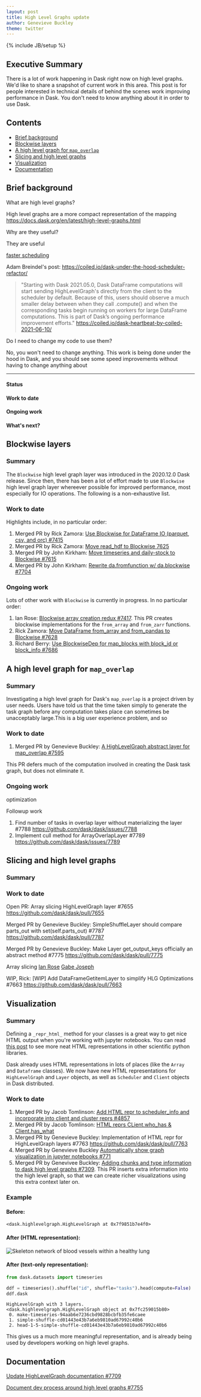 ```yaml
---
layout: post
title: High Level Graphs update
author: Genevieve Buckley
theme: twitter
---
```

{% include JB/setup %}

## Executive Summary

There is a lot of work happening in Dask right now on high level graphs. We'd like to share a snapshot of current work in this area. This post is for people interested in technical details of behind the scenes work improving performance in Dask. You don't need to know anything about it in order to use Dask.

## Contents

* [Brief background](#brief-background)
* [Blockwise layers](#blockwise-layers)
* [A high level graph for `map_overlap`](#a-high-level-graph-for-`map_overlap`)
* [Slicing and high level graphs](#slicing-and-high-level-graphs)
* [Visualization](#visualization)
* [Documentation](#documentation)

## Brief background
What are high level graphs?


High level graphs are a more compact representation of the mapping
https://docs.dask.org/en/latest/high-level-graphs.html

Why are they useful?

They are useful 

[faster scheduling](https://blog.dask.org/2020/07/21/faster-scheduling)

Adam Breindel's post: https://coiled.io/dask-under-the-hood-scheduler-refactor/

> "Starting with Dask 2021.05.0, Dask DataFrame computations will start sending HighLevelGraph's directly from the client to the scheduler by default. Because of this, users should observe a much smaller delay between when they call .compute() and when the corresponding tasks begin running on workers for large DataFrame computations. This is part of Dask’s ongoing performance improvement efforts." https://coiled.io/dask-heartbeat-by-coiled-2021-06-10/

Do I need to change my code to use them?

No, you won't need to change anything. This work is being done under the hood in Dask, and you should see some speed improvements without having to change anything about 

----
#### Status
#### Work to date
#### Ongoing work
#### What's next?

## Blockwise layers

### Summary

The `Blockwise` high level graph layer was introduced in the 2020.12.0 Dask release. Since then, there has been a lot of effort made to use `Blockwise` high level graph layer whereever possible for improved performance, most especially for IO operations. The following is a non-exhaustive list.

### Work to date
Highlights include, in no particular order:

1. Merged PR by Rick Zamora: [Use Blockwise for DataFrame IO (parquet, csv, and orc) #7415](https://github.com/dask/dask/pull/7415)
2. Merged PR by Rick Zamora: [Move read_hdf to Blockwise 7625](https://github.com/dask/dask/pull/7625)
3. Merged PR by John Kirkham: [Move timeseries and daily-stock to Blockwise #7615](https://github.com/dask/dask/pull/7615)
4. Merged PR by John Kirkham: [Rewrite da.fromfunction w/ da.blockwise #7704](https://github.com/dask/dask/pull/7704)

### Ongoing work
Lots of other work with `Blockwise` is currently in progress. In no particular order:

1. Ian Rose: [Blockwise array creation redux #7417](https://github.com/dask/dask/pull/7417). This PR creates blockwise implementations for the `from_array` and `from_zarr` functions.
2. Rick Zamora: [Move DataFrame from_array and from_pandas to Blockwise #7628](https://github.com/dask/dask/pull/7628)
3. Richard Berry: [Use BlockwiseDep for map_blocks with block_id or block_info #7686](https://github.com/dask/dask/pull/7686)


## A high level graph for `map_overlap`

### Summary

Investigating a high level graph for Dask's `map_overlap` is a project driven by user needs. Users have told us that the time taken simply to generate the task graph before any computation takes place can sometimes be unacceptably large.This is a big user experience problem, and so 

### Work to date

1. Merged PR by Genevieve Buckley: [A HighLevelGraph abstract layer for map_overlap #7595](https://github.com/dask/dask/pull/7595)

This PR defers much of the computation involved in creating the Dask task graph, but does not eliminate it. 

### Ongoing work

optimization

Followup work
1. Find number of tasks in overlap layer without materializing the layer #7788 https://github.com/dask/dask/issues/7788
2. Implement cull method for ArrayOverlapLayer #7789 https://github.com/dask/dask/issues/7789

## Slicing and high level graphs
### Summary
### Work to date
 
Open PR: Array slicing HighLevelGraph layer #7655 https://github.com/dask/dask/pull/7655


Merged PR by Genevieve Buckley: SimpleShuffleLayer should compare parts_out with set(self.parts_out) #7787 https://github.com/dask/dask/pull/7787

Merged PR by Genevieve Buckley: Make Layer get_output_keys officially an abstract method #7775 https://github.com/dask/dask/pull/7775


Array slicing
[Ian Rose](https://github.com/ian-r-rose)
[Gabe Joseph](https://github.com/gjoseph92)

WIP, Rick: [WIP] Add DataFrameGetitemLayer to simplify HLG Optimizations #7663 https://github.com/dask/dask/pull/7663

## Visualization

### Summary

Defining a `_repr_html_` method for your classes is a great way to get nice HTML output when you're working with jupyter notebooks. You can read [this post](http://matthewrocklin.com/blog/2019/07/04/html-repr) to see more neat HTML representations in other scientific python libraries.

Dask already uses HTML representations in lots of places (like the `Array` and `Dataframe` classes). We now have new HTML representations for `HighLevelGraph` and `Layer` objects, as well as `Scheduler` and `Client` objects in Dask distributed.


### Work to date

1. Merged PR by Jacob Tomlinson: [Add HTML repr to scheduler_info and incorporate into client and cluster reprs #4857](https://github.com/dask/distributed/pull/4857)
2. Merged PR by Jacob Tomlinson: [HTML reprs CLient.who_has & Client.has_what](https://github.com/dask/distributed/pull/4853)
3. Merged PR by Genevieve Buckley: Implementation of HTML repr for HighLevelGraph layers #7763 https://github.com/dask/dask/pull/7763
4. Merged PR by Genevieve Buckley [Automatically show graph visualization in jupyter notebooks #771](https://github.com/dask/dask/pull/7716)
5. Merged PR by Genevivee Buckley: [Adding chunks and type information to dask high level graphs #7309](https://github.com/dask/dask/pull/7309). This PR inserts extra information into the high level graph, so that we can create richer visualizations using this extra context later on.

### Example
#### Before:
```
<dask.highlevelgraph.HighLevelGraph at 0x7f9851b7e4f0>
```

#### After (HTML representation):

![Skeleton network of blood vessels within a healthy lung](/images/2021-highlevelgraph-html-repr.png)
#### After (text-only representation):
```python
from dask.datasets import timeseries

ddf = timeseries().shuffle("id", shuffle="tasks").head(compute=False)
ddf.dask
```
```
HighLevelGraph with 3 layers.
<dask.highlevelgraph.HighLevelGraph object at 0x7fc259015b80>
 0. make-timeseries-94aab6e7236cbd9828bcbfb35fe6caee
 1. simple-shuffle-cd01443e43b7a6eb9810ad67992c40b6
 2. head-1-5-simple-shuffle-cd01443e43b7a6eb9810ad67992c40b6
```

This gives us a much more meaningful representation, and is already being used by developers working on high level graphs.

## Documentation

[Update HighLevelGraph documentation #7709](https://github.com/dask/dask/issues/7709)

[Document dev process around high level graphs #7755](https://github.com/dask/dask/issues/7755)


